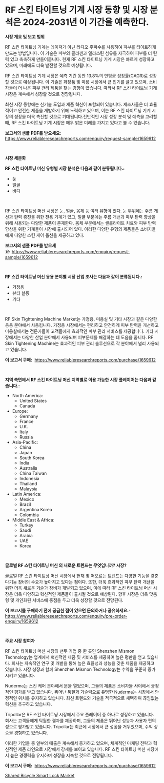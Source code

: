 <p><h1>RF 스킨 타이트닝 기계 시장 동향 및 시장 분석은 2024-2031년 이 기간을 예측한다.</h1></p><p><strong>시장 개요 및 보고 범위</strong></p>
<p><p>RF 스킨 타이트닝 기계는 레이저가 아닌 라디오 주파수를 사용하여 피부를 타이트하게 만드는 방법입니다. 이 기술은 피부의 콜라겐과 엘라스틴 섬유를 자극하여 피부를 더 탄력 있고 촉촉하게 만들어줍니다. 현재 RF 스킨 타이트닝 기계 시장은 빠르게 성장하고 있으며, 미래에도 더욱 발전할 것으로 예상됩니다. </p><p>RF 스킨 타이트닝 기계 시장은 예측 기간 동안 13.8%의 연평균 성장률(CAGR)로 성장할 것으로 예상됩니다. 이 기술은 화장품 및 미용 시장에서 큰 인기를 끌고 있으며, 소비자들이 더 나은 피부 관리 제품을 찾는 경향이 있습니다. 따라서 RF 스킨 타이트닝 기계 시장은 계속해서 성장할 것으로 전망됩니다.</p><p>최신 시장 동향에는 신기술 도입과 제품 혁신이 포함되어 있습니다. 제조사들은 더 효율적이고 안전한 제품을 개발하기 위해 노력하고 있으며, 이는 RF 스킨 타이트닝 기계 시장의 성장을 더욱 촉진할 것으로 기대됩니다.전반적인 시장 성장 분석 및 예측을 고려할 때, RF 스킨 타이트닝 기계 시장은 매우 밝은 미래를 가지고 있다고 볼 수 있습니다.</p></p>
<p><strong>보고서의 샘플 PDF를 받으세요:</strong> <a href="https://www.reliableresearchreports.com/enquiry/request-sample/1659612">https://www.reliableresearchreports.com/enquiry/request-sample/1659612</a></p>
<p>&nbsp;</p>
<p><strong>시장 세분화</strong></p>
<p><strong>RF 스킨 타이트닝 머신 유형별 시장 분석은 다음과 같이 분류됩니다.:</strong></p>
<p><ul><li>눈</li><li>얼굴</li><li>바디</li></ul></p>
<p>&nbsp;</p>
<p><p>RF 스킨 타이트닝 머신 시장은 눈, 얼굴, 몸체 등 여러 유형이 있다. 눈 부위에는 주름 개선과 탄력 증진을 위한 전용 기계가 있고, 얼굴 부분에는 주름 개선과 피부 탄력 향상을 위해 사용되는 다양한 제품이 존재한다. 몸체 부분에서는 셀룰라이트 치료와 피부 탄력 향상을 위한 기계들이 시장에 출시되어 있다. 이러한 다양한 유형의 제품들은 소비자들에게 다양한 스킨 케어 옵션을 제공하고 있다.</p></p>
<p><strong>보고서의 샘플 PDF를 받으세요:</strong>&nbsp;<a href="https://www.reliableresearchreports.com/enquiry/request-sample/1659612">https://www.reliableresearchreports.com/enquiry/request-sample/1659612</a></p>
<p>&nbsp;</p>
<p><strong> RF 스킨 타이트닝 머신 응용 분야별 시장 산업 조사는 다음과 같이 분류됩니다.:</strong></p>
<p><ul><li>가정용</li><li>뷰티 살롱</li><li>기타</li></ul></p>
<p>&nbsp;</p>
<p><p>RF Skin Tightening Machine Market는 가정용, 미용실 및 기타 시장과 같은 다양한 응용 분야에서 사용됩니다. 가정용 시장에서는 편리하고 안전하게 피부 탄력을 개선하고 미용실에서는 전문가들이 고객들에게 효과적인 피부 관리 서비스를 제공합니다. 기타 시장에서는 다양한 산업 분야에서 사용되며 피부문제를 해결하는 데 도움을 줍니다. RF Skin Tightening Machine는 효과적인 피부 관리 솔루션으로 각 분야에서 널리 사용되고 있습니다.</p></p>
<p><strong>이 보고서 구매:</strong>&nbsp; <a href="https://www.reliableresearchreports.com/purchase/1659612">https://www.reliableresearchreports.com/purchase/1659612</a></p>
<p>&nbsp;</p>
<p><strong>지역 측면에서 RF 스킨 타이트닝 머신 지역별로 이용 가능한 시장 플레이어는 다음과 같습니다.:</strong></p>
<p><ul>
    <li>
        North America:
        <ul>
            <li>United States</li>
            <li>Canada</li>
        </ul>
    </li>
    <li>
        Europe:
        <ul>
            <li>Germany</li>
            <li>France</li>
            <li>U.K.</li>
            <li>Italy</li>
            <li>Russia</li>
        </ul>
    </li>
    <li>
        Asia-Pacific:
        <ul>
            <li>China</li>
            <li>Japan</li>
            <li>South Korea</li>
            <li>India</li>
            <li>Australia</li>
            <li>China Taiwan</li>
            <li>Indonesia</li>
            <li>Thailand</li>
            <li>Malaysia</li>
        </ul>
    </li>
    <li>
        Latin America:
        <ul>
            <li>Mexico</li>
            <li>Brazil</li>
            <li>Argentina Korea</li>
            <li>Colombia</li>
        </ul>
    </li>
    <li>
        Middle East & Africa:
        <ul>
            <li>Turkey</li>
            <li>Saudi</li>
            <li>Arabia</li>
            <li>UAE</li>
            <li>Korea</li>
        </ul>
    </li>
    </ul></p>
<p>&nbsp;</p>
<p><strong>글로벌 RF 스킨 타이트닝 머신 의 새로운 트렌드는 무엇입니까? 시장?</strong></p>
<p><p>글로벌 RF 스킨 타이트닝 머신 시장에서 현재 및 떠오르는 트렌드는 다양한 기능을 갖춘 다기능 장비의 수요가 높아지고 있다는 점이다. 또한, 더욱 효과적인 피부 탄력 개선을 위한 더욱 새로운 기술과 장비가 개발되고 있으며, 이에 따라 RF 스킨 타이트닝 머신 시장은 더욱 다양하고 혁신적인 제품들이 출시될 것으로 예상된다. 향후 시장은 더욱 맞춤형 및 개인화된 서비스에 중점을 두고 더욱 성장할 것으로 전망된다.</p></p>
<p><strong>이 보고서를 구매하기 전에 궁금한 점이 있으면 문의하거나 공유하세요.</strong>- <a href="https://www.reliableresearchreports.com/enquiry/pre-order-enquiry/1659612">https://www.reliableresearchreports.com/enquiry/pre-order-enquiry/1659612</a></p>
<p>&nbsp;</p>
<p><strong>주요 시장 참여자</strong></p>
<p><p>RF 스킨 타이트닝 머신 시장의 선두 기업 중 한 곳인 Shenzhen Mismon Technology는 업계에서 혁신적인 제품 및 서비스를 제공하여 높은 평판을 얻고 있습니다. 회사는 지속적인 연구 및 개발을 통해 높은 효율성과 성능을 갖춘 제품을 제공하고 있습니다. 시장 성장과 함께 Shenzhen Mismon Technology는 수익을 꾸준히 증가시키고 있습니다.</p><p>Nuderma는 스킨 케어 분야에서 문을 열었으며, 그들의 제품은 소비자들 사이에서 긍정적인 평가를 받고 있습니다. 뛰어난 품질과 기술력으로 유명한 Nuderma는 시장에서 안정적인 위치를 유지하고 있습니다. 최신 트렌드와 기술을 적극적으로 채택하여 끊임없는 혁신을 추구하고 있습니다.</p><p>Tripollar은 RF 스킨 타이트닝 시장에서 주요 플레이어 중 하나로 성장하고 있습니다. 회사는 고객들에게 탁월한 결과를 제공하며, 그들의 제품은 뛰어난 성능과 사용자 편의성으로 평가받고 있습니다. Tripollar는 최근에 시장에서 큰 성공을 거두었으며, 수익 상승을 경험하고 있습니다.</p><p>이러한 기업들 중 일부의 매출은 계속해서 증가하고 있으며, 체계적인 마케팅 전략과 혁신적인 제품 라인으로 시장에서 강세를 보이고 있습니다. RF 스킨 타이트닝 머신 시장에서 높은 경쟁력을 유지하며 성장을 지속할 것으로 전망됩니다.</p></p>
<p><strong>이 보고서 구매:</strong>&nbsp;&nbsp;<a href="https://www.reliableresearchreports.com/purchase/1659612">https://www.reliableresearchreports.com/purchase/1659612</a></p>
<p><p><a href="https://github.com/GroverBarry/Market-Research-Report-List-4/blob/main/shared-bicycle-smart-lock-market.md">Shared Bicycle Smart Lock Market</a></p></p>
